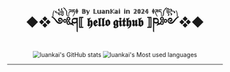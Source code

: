 <h1 align="center">
    ◆❖<ruby>༺ཤ⟦ 𝖍𝖊𝖑𝖑𝖔 𝖌𝖎𝖙𝖍𝖚𝖇 ⟧ཥ༻<rp>(</rp><rt><sub>⎛</sub>꧁༽ཌཏ🞠 𝔹𝕪 𝕃𝕦𝕒𝕟𝕂𝕒𝕚 𝕚𝕟 𝟚𝟘𝟚𝟜 🞠ཊད༼꧂<sub>⎞</sub></rt><rp>)</rp></ruby>❖◆
</h1>
<div align="center">
    <img align="center" alt="luankai's GitHub stats" src="https://github-readme-stats.vercel.app/api?username=luankaip&locale=cn&card_width=480&border_radius=30&title_color=ddb978&text_color=ff75ab&border_color=282c34&bg_color=15,575e66,373b40,373b40,282a36,282a36&custom_title=所有统计数据&icon_color=93cefc&show_icons=true&line_height=25&count_private=true&include_all_commits=true&rank_icon=percentile&show=reviews,discussions_start,eddiscussions_answered,prs_merged,prs_merged_percentage" />
    <img align="center" alt="luankai's Most used languages" src="https://github-readme-stats.vercel.app/api/top-langs/?username=luankaip&locale=cn&card_width=480&border_radius=30&title_color=ddb978&text_color=93cefc&border_color=282c34&bg_color=15,282a36,282a36,373b40,373b40,575e66&custom_title=最常用语言&layout=compact&langs_count=10" />
</div>
<hr />
